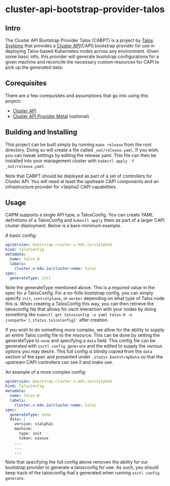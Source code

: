 # cluster-api-bootstrap-provider-talos

## Intro

The Cluster API Bootstrap Provider Talos (CABPT) is a project by [Talos Systems](https://www.talos-systems.com/) that provides a [Cluster API](https://github.com/kubernetes-sigs/cluster-api)(CAPI) bootstrap provider for use in deploying Talos-based Kubernetes nodes across any environment.
Given some basic info, this provider will generate bootstrap configurations for a given machine and reconcile the necessary custom resources for CAPI to pick up the generated data.

## Corequisites

There are a few corequisites and assumptions that go into using this project:

- [Cluster API](https://github.com/kubernetes-sigs/cluster-api)
- [Cluster API Provider Metal](https://github.com/talos-systems/cluster-api-provider-metal) (optional)

## Building and Installing

This project can be built simply by running `make release` from the root directory.
Doing so will create a file called `_out/release.yaml`.
If you wish, you can tweak settings by editing the release yaml.
This file can then be installed into your management cluster with `kubectl apply -f _out/release.yaml`.

Note that CABPT should be deployed as part of a set of controllers for Cluster API.
You will need at least the upstream CAPI components and an infrastructure provider for v1alpha2 CAPI capabilities.

## Usage

CAPM supports a single API type, a TalosConfig.
You can create YAML definitions of a TalosConfig and `kubectl apply` them as part of a larger CAPI cluster deployment.
Below is a bare-minimum example.

A basic config:

```yaml
apiVersion: bootstrap.cluster.x-k8s.io/v1alpha2
kind: TalosConfig
metadata:
  name: talos-0
  labels:
    cluster.x-k8s.io/cluster-name: talos
spec:
  generateType: init
```

Note the generateType mentioned above.
This is a required value in the spec for a TalosConfig.
For a no-frills bootstrap config, you can simply specify `init`, `controlplane`, or `worker` depending on what type of Talos node this is.
When creating a TalosConfig this way, you can then retrieve the talosconfig file that allows for osctl interaction with your nodes by doing something like `kubectl get talosconfig -o yaml talos-0 -o jsonpath='{.status.talosConfig}'` after creation.

If you wish to do something more complex, we allow for the ability to supply an entire Talos config file to the resource.
This can be done by setting the generateType to `none` and specifying a `data` field.
This config file can be generated with `osctl config generate` and the edited to supply the various options you may desire.
This full config is blindly copied from the `data` section of the spec and presented under `.status.bootstrapData` so that the upstream CAPI controllers can see it and make use.

An example of a more complex config:

```yaml
apiVersion: bootstrap.cluster.x-k8s.io/v1alpha2
kind: TalosConfig
metadata:
  name: talos-0
  labels:
    cluster.x-k8s.io/cluster-name: talos
spec:
  generateType: none
  data: |
    version: v1alpha1
    machine:
      type: init
      token: xxxxxx
    ...
    ...
    ...
```

Note that specifying the full config above removes the ability for our bootstrap provider to generate a talosconfig for use.
As such, you should keep track of the talosconfig that's generated when running `osctl config generate`.
